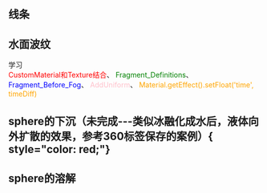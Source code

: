 ## 线条
<preview path="../demo/babylon/shader1/shaderLine.vue"></preview>

## 水面波纹
学习  
<font color=red>CustomMaterial和Texture结合</font>、
<font color=green>Fragment_Definitions</font>、
<font color=blue>Fragment_Before_Fog</font>、
<font color=pink>AddUniform</font>、
<font color=orange>Material.getEffect().setFloat('time', timeDiff)</font>
<preview path="../demo/babylon/shader1/shaderWaterRipples.vue"></preview>

## sphere的下沉（未完成---类似冰融化成水后，液体向外扩散的效果，参考360标签保存的案例）{ style="color: red;"}
<preview path="../demo/babylon/shader1/shaderSphereSink.vue"></preview>

## sphere的溶解
<preview path="../demo/babylon/shader1/shaderSphereDissolve.vue"></preview>